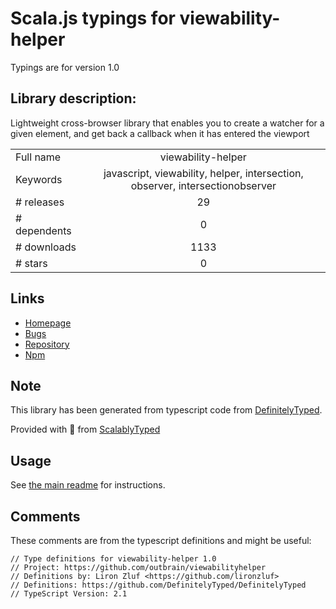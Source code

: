
# Scala.js typings for viewability-helper

Typings are for version 1.0

## Library description:
Lightweight cross-browser library that enables you to create a watcher for a given element, and get back a callback when it has entered the viewport

|                    |                 |
| ------------------ | :-------------: |
| Full name          | viewability-helper |
| Keywords           | javascript, viewability, helper, intersection, observer, intersectionobserver |
| # releases         | 29 |
| # dependents       | 0 |
| # downloads        | 1133 |
| # stars            | 0 |

## Links
- [Homepage](https://github.com/outbrain/ViewabilityHelper#readme)
- [Bugs](https://github.com/outbrain/ViewabilityHelper/issues)
- [Repository](https://github.com/outbrain/ViewabilityHelper)
- [Npm](https://www.npmjs.com/package/viewability-helper)
    


## Note
This library has been generated from typescript code from [DefinitelyTyped](https://definitelytyped.org).

Provided with :purple_heart: from [ScalablyTyped](https://github.com/oyvindberg/ScalablyTyped)

## Usage
See [the main readme](../../readme.md) for instructions.

## Comments

These comments are from the typescript definitions and might be useful:
```
// Type definitions for viewability-helper 1.0
// Project: https://github.com/outbrain/viewabilityhelper
// Definitions by: Liron Zluf <https://github.com/lironzluf>
// Definitions: https://github.com/DefinitelyTyped/DefinitelyTyped
// TypeScript Version: 2.1

```

